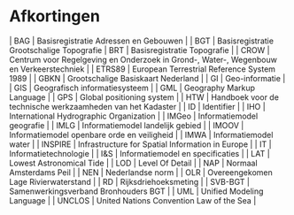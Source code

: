 # Afkortingen

| BAG | Basisregistratie Adressen en Gebouwen |
| BGT | Basisregistratie Grootschalige Topografie
| BRT | Basisregistratie Topografie |
| CROW | Centrum voor Regelgeving en Onderzoek in Grond-, Water-, Wegenbouw en Verkeerstechniek |
| ETRS89 | European Terrestrial Reference System 1989 |
| GBKN | Grootschalige Basiskaart Nederland |
| GI | Geo-informatie |
| GIS | Geografisch informatiesysteem |
| GML | Geography Markup Language |
| GPS  | Global positioning system |
| HTW | Handboek voor de technische werkzaamheden van het Kadaster |
| ID | Identifier |
| IHO | International Hydrographic Organization |
| IMGeo | Informatiemodel geografie |
| IMLG | Informatiemodel landelijk gebied |
| IMOOV | Informatiemodel openbare orde en veiligheid |
| IMWA | Informatiemodel water |
| INSPIRE | Infrastructure for Spatial Information in Europe |
| IT | Informatietechnologie |
| I&S | Informatiemodel en specificaties |
| LAT | Lowest Astronomical Tide |
| LOD | Level Of Detail |
| NAP | Normaal Amsterdams Peil |
| NEN | Nederlandse norm |
| OLR | Overeengekomen Lage Rivierwaterstand |
| RD | Rijksdriehoeksmeting |
| SVB-BGT | Samenwerkingsverband Bronhouders BGT |
| UML | Unified Modeling Language |
| UNCLOS | United Nations Convention Law of the Sea |
